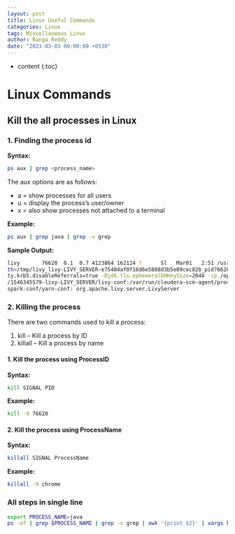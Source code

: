 ```yaml
---
layout: post
title: Linux Useful Commands
categories: Linux
tags: Miscellaneous Linux
author: Ranga Reddy
date: "2023-03-03 00:00:00 +0530"
---
```


* content
{:toc}

# Linux Commands

## Kill the all processes in Linux

### 1. Finding the process id

**Syntax:**

```sh
ps aux | grep <process_name>
```

The aux options are as follows:

* a = show processes for all users
* u = display the process’s user/owner
* x = also show processes not attached to a terminal

**Example:**

```sh
ps aux | grep java | grep -v grep
```

**Sample Output:**

```sh
livy       76620  0.1  0.7 4123864 162124 ?      Sl   Mar01   2:51 /usr/lib/jvm/java-11-openjdk-11.0.17.0.8-2.el7_9.x86_64/bin/java -XX:+HeapDumpOnOutOfMemoryError -XX:HeapDumpPa
th=/tmp/livy_livy-LIVY_SERVER-e75484af0f16d6e5808d3b5e09cec82b_pid76620.hprof -XX:OnOutOfMemoryError=/opt/cloudera/cm-agent/service/common/killparent.sh -Xmx67108864 -Dsun.securi
ty.krb5.disableReferrals=true -Djdk.tls.ephemeralDHKeySize=2048 -cp /opt/cloudera/parcels/CDH-7.1.7-1.cdh7.1.7.p1000.24102687/lib/livy2/jars/*:/var/run/cloudera-scm-agent/process
/1546345579-livy-LIVY_SERVER/livy-conf:/var/run/cloudera-scm-agent/process/1546345579-livy-LIVY_SERVER/spark-conf:/var/run/cloudera-scm-agent/process/1546345579-livy-LIVY_SERVER/
spark-conf/yarn-conf: org.apache.livy.server.LivyServer
```

### 2. Killing the process 

There are two commands used to kill a process:

1. kill – Kill a process by ID
2. killall – Kill a process by name

#### **1. Kill the process using ProcessID**

**Syntax:**

```sh
kill SIGNAL PID
```

**Example:**

```sh
kill -9 76620
```

#### 2. Kill the process using ProcessName

**Syntax:**

```sh
killall SIGNAL ProcessName
```

**Example:**

```sh
killall -9 chrome
```

### All steps in single line

```sh
export PROCESS_NAME=java
ps -ef | grep $PROCESS_NAME | grep -v grep | awk '{print $2}' | xargs kill
```


